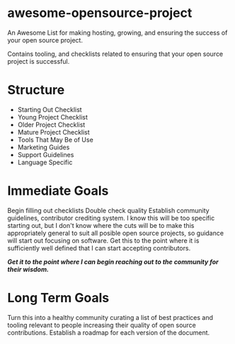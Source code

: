 # awesome-opensource-project
An Awesome List for making hosting, growing, and ensuring the success of your open source project.

Contains tooling, and checklists related to ensuring that your open source project is successful.

# Structure

* Starting Out Checklist
* Young Project Checklist
* Older Project Checklist
* Mature Project Checklist
* Tools That May Be of Use
* Marketing Guides
* Support Guidelines
* Language Specific

# Immediate Goals
Begin filling out checklists
Double check quality
Establish community guidelines, contributor crediting system.
I know this will be too specific starting out, but I don't know where the cuts will be to make this appropriately general to suit all posible open source projects, so guidance will start out focusing on software.
Get this to the point where it is sufficiently well defined that I can start accepting contributors.

***Get it to the point where I can begin reaching out to the community for their wisdom.***

# Long Term Goals
Turn this into a healthy community curating a list of best practices and tooling relevant to people increasing their quality of open source contributions.
Establish a roadmap for each version of the document.
